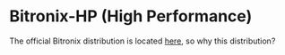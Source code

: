 Bitronix-HP (High Performance)
==============================

The official Bitronix distribution is located [here](http://docs.codehaus.org/display/BTM/Home), so why this distribution?


